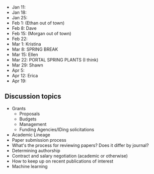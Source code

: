 * Jan 11:
* Jan 18:
* Jan 25: 
* Feb 1: (Ethan out of town)
* Feb 8: Dave
* Feb 15: (Morgan out of town)
* Feb 22:
* Mar 1: Kristina
* Mar 8: SPRING BREAK
* Mar 15: Ellen
* Mar 22: PORTAL SPRING PLANTS (I think) 
* Mar 29: Shawn
* Apr 5:
* Apr 12: Erica
* Apr 19:

## Discussion topics

* Grants
    * Proposals
    * Budgets
    * Management
    * Funding Agencies/IDing solicitations
* Academic Lineage
* Paper submission process
* What's the process for reviewing papers? Does it differ by journal?
* Determining authorship
* Contract and salary negotiation (academic or otherwise)
* How to keep up on recent publications of interest
* Machine learning